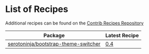 # List of Recipes

Additional recipes can be found on the [Contrib Recipes Repository](https://github.com/symfony/recipes-contrib/blob/flex/main/RECIPES.md)

| Package | Latest Recipe |
| --- | --- |
| [serotoninja/bootstrap-theme-switcher](https://packagist.org/packages/serotoninja/bootstrap-theme-switcher) | [0.4](serotoninja/bootstrap-theme-switcher/0.4) |